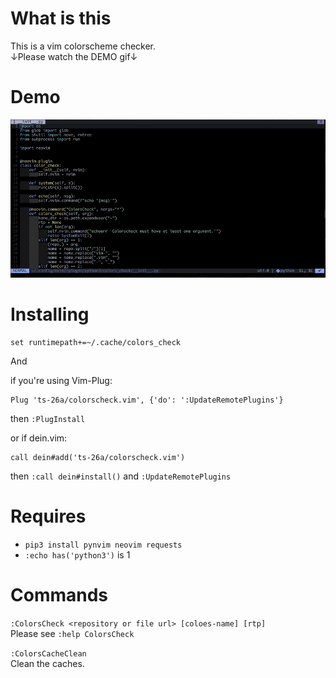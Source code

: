 # What is this
This is a vim colorscheme checker.  
↓Please watch the DEMO gif↓  

# Demo
![Demo](https://raw.githubusercontent.com/ts-26a/colors_check.vim/master/gif/ex.gif)

# Installing
```vim
set runtimepath+=~/.cache/colors_check
```
And

if you're using Vim-Plug:  
```
Plug 'ts-26a/colorscheck.vim', {'do': ':UpdateRemotePlugins'}
```
then `:PlugInstall`

or if dein.vim:  
```
call dein#add('ts-26a/colorscheck.vim')
```
then `:call dein#install()` and `:UpdateRemotePlugins`  

# Requires
- `pip3 install pynvim neovim requests`
- `:echo has('python3')` is 1

# Commands

`:ColorsCheck <repository or file url> [coloes-name] [rtp]`  
Please see `:help ColorsCheck`  

`:ColorsCacheClean`  
Clean the caches.  
